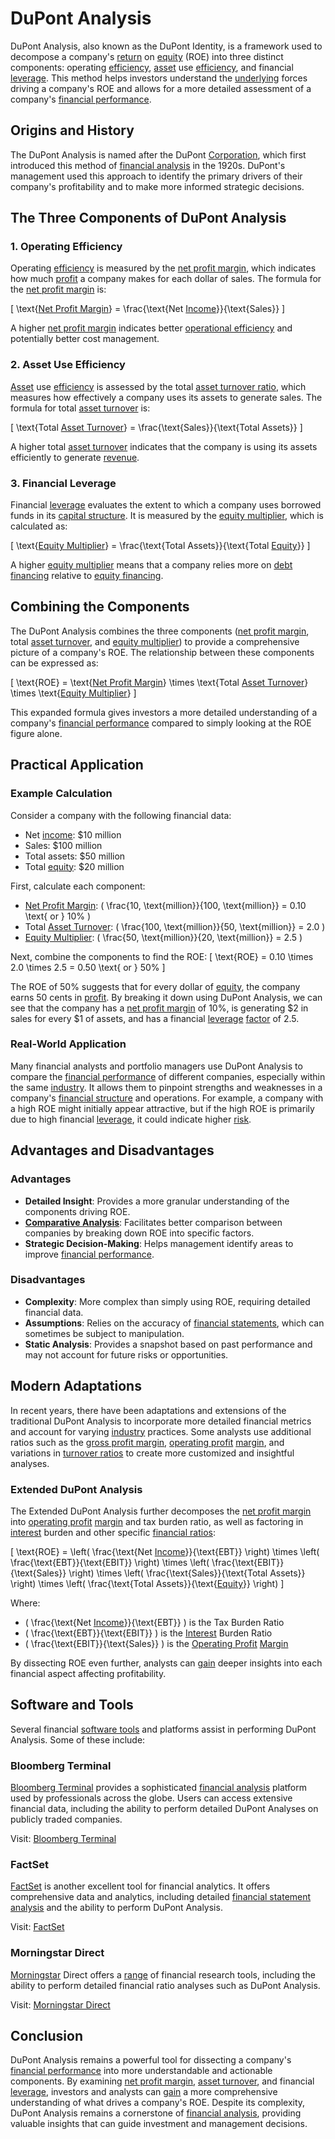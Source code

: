 # DuPont Analysis

DuPont Analysis, also known as the DuPont Identity, is a framework used to decompose a company's [return](../r/return.md) on [equity](../e/equity.md) (ROE) into three distinct components: operating [efficiency](../e/efficiency.md), [asset](../a/asset.md) use [efficiency](../e/efficiency.md), and financial [leverage](../l/leverage.md). This method helps investors understand the [underlying](../u/underlying.md) forces driving a company's ROE and allows for a more detailed assessment of a company's [financial performance](../f/financial_performance.md). 

## Origins and History

The DuPont Analysis is named after the DuPont [Corporation](../c/corporation.md), which first introduced this method of [financial analysis](../f/financial_analysis.md) in the 1920s. DuPont's management used this approach to identify the primary drivers of their company's profitability and to make more informed strategic decisions.

## The Three Components of DuPont Analysis

### 1. Operating Efficiency

Operating [efficiency](../e/efficiency.md) is measured by the [net profit margin](../n/net_profit_margin.md), which indicates how much [profit](../p/profit.md) a company makes for each dollar of sales. The formula for the [net profit margin](../n/net_profit_margin.md) is:

\[
\text{[Net Profit Margin](../n/net_profit_margin.md)} = \frac{\text{Net [Income](../i/income.md)}}{\text{Sales}}
\]

A higher [net profit margin](../n/net_profit_margin.md) indicates better [operational efficiency](../o/operational_efficiency_in_trading.md) and potentially better cost management.

### 2. Asset Use Efficiency

[Asset](../a/asset.md) use [efficiency](../e/efficiency.md) is assessed by the total [asset turnover ratio](../a/asset_turnover_ratio.md), which measures how effectively a company uses its assets to generate sales. The formula for total [asset turnover](../a/asset_turnover.md) is:

\[
\text{Total [Asset Turnover](../a/asset_turnover.md)} = \frac{\text{Sales}}{\text{Total Assets}}
\]

A higher total [asset turnover](../a/asset_turnover.md) indicates that the company is using its assets efficiently to generate [revenue](../r/revenue.md).

### 3. Financial Leverage

Financial [leverage](../l/leverage.md) evaluates the extent to which a company uses borrowed funds in its [capital structure](../c/capital_structure.md). It is measured by the [equity multiplier](../e/equity_multiplier.md), which is calculated as:

\[
\text{[Equity Multiplier](../e/equity_multiplier.md)} = \frac{\text{Total Assets}}{\text{Total [Equity](../e/equity.md)}}
\]

A higher [equity multiplier](../e/equity_multiplier.md) means that a company relies more on [debt financing](../d/debt_financing.md) relative to [equity financing](../e/equity_financing.md).

## Combining the Components

The DuPont Analysis combines the three components ([net profit margin](../n/net_profit_margin.md), total [asset turnover](../a/asset_turnover.md), and [equity multiplier](../e/equity_multiplier.md)) to provide a comprehensive picture of a company's ROE. The relationship between these components can be expressed as:

\[
\text{ROE} = \text{[Net Profit Margin](../n/net_profit_margin.md)} \times \text{Total [Asset Turnover](../a/asset_turnover.md)} \times \text{[Equity Multiplier](../e/equity_multiplier.md)}
\]

This expanded formula gives investors a more detailed understanding of a company's [financial performance](../f/financial_performance.md) compared to simply looking at the ROE figure alone.

## Practical Application

### Example Calculation

Consider a company with the following financial data:
- Net [income](../i/income.md): $10 million
- Sales: $100 million
- Total assets: $50 million
- Total [equity](../e/equity.md): $20 million

First, calculate each component:
- [Net Profit Margin](../n/net_profit_margin.md): \( \frac{10\, \text{million}}{100\, \text{million}} = 0.10 \text{ or } 10\% \)
- Total [Asset Turnover](../a/asset_turnover.md): \( \frac{100\, \text{million}}{50\, \text{million}} = 2.0 \)
- [Equity Multiplier](../e/equity_multiplier.md): \( \frac{50\, \text{million}}{20\, \text{million}} = 2.5 \)

Next, combine the components to find the ROE:
\[
\text{ROE} = 0.10 \times 2.0 \times 2.5 = 0.50 \text{ or } 50\%
\]

The ROE of 50% suggests that for every dollar of [equity](../e/equity.md), the company earns 50 cents in [profit](../p/profit.md). By breaking it down using DuPont Analysis, we can see that the company has a [net profit margin](../n/net_profit_margin.md) of 10%, is generating $2 in sales for every $1 of assets, and has a financial [leverage](../l/leverage.md) [factor](../f/factor.md) of 2.5.

### Real-World Application

Many financial analysts and portfolio managers use DuPont Analysis to compare the [financial performance](../f/financial_performance.md) of different companies, especially within the same [industry](../i/industry.md). It allows them to pinpoint strengths and weaknesses in a company's [financial structure](../f/financial_structure.md) and operations. For example, a company with a high ROE might initially appear attractive, but if the high ROE is primarily due to high financial [leverage](../l/leverage.md), it could indicate higher [risk](../r/risk.md).

## Advantages and Disadvantages

### Advantages

- **Detailed Insight**: Provides a more granular understanding of the components driving ROE.
- **[Comparative Analysis](../c/comparative_analysis.md)**: Facilitates better comparison between companies by breaking down ROE into specific factors.
- **Strategic Decision-Making**: Helps management identify areas to improve [financial performance](../f/financial_performance.md).

### Disadvantages

- **Complexity**: More complex than simply using ROE, requiring detailed financial data.
- **Assumptions**: Relies on the accuracy of [financial statements](../f/financial_statements.md), which can sometimes be subject to manipulation.
- **Static Analysis**: Provides a snapshot based on past performance and may not account for future risks or opportunities.

## Modern Adaptations

In recent years, there have been adaptations and extensions of the traditional DuPont Analysis to incorporate more detailed financial metrics and account for varying [industry](../i/industry.md) practices. Some analysts use additional ratios such as the [gross profit margin](../g/gross_profit_margin.md), [operating profit](../o/operating_profit.md) [margin](../m/margin.md), and variations in [turnover ratios](../t/turnover_ratios.md) to create more customized and insightful analyses.

### Extended DuPont Analysis

The Extended DuPont Analysis further decomposes the [net profit margin](../n/net_profit_margin.md) into [operating profit](../o/operating_profit.md) [margin](../m/margin.md) and tax burden ratio, as well as factoring in [interest](../i/interest.md) burden and other specific [financial ratios](../f/financial_ratios.md):

\[
\text{ROE} = \left( \frac{\text{Net [Income](../i/income.md)}}{\text{EBT}} \right) \times \left( \frac{\text{EBT}}{\text{EBIT}} \right) \times \left( \frac{\text{EBIT}}{\text{Sales}} \right) \times \left( \frac{\text{Sales}}{\text{Total Assets}} \right) \times \left( \frac{\text{Total Assets}}{\text{[Equity](../e/equity.md)}} \right)
\]

Where:
- \( \frac{\text{Net [Income](../i/income.md)}}{\text{EBT}} \) is the Tax Burden Ratio
- \( \frac{\text{EBT}}{\text{EBIT}} \) is the [Interest](../i/interest.md) Burden Ratio
- \( \frac{\text{EBIT}}{\text{Sales}} \) is the [Operating Profit](../o/operating_profit.md) [Margin](../m/margin.md)

By dissecting ROE even further, analysts can [gain](../g/gain.md) deeper insights into each financial aspect affecting profitability.

## Software and Tools

Several financial [software tools](../s/software_tools_for_trading.md) and platforms assist in performing DuPont Analysis. Some of these include:

### Bloomberg Terminal

[Bloomberg Terminal](../b/bloomberg_terminal.md) provides a sophisticated [financial analysis](../f/financial_analysis.md) platform used by professionals across the globe. Users can access extensive financial data, including the ability to perform detailed DuPont Analyses on publicly traded companies.

Visit: [Bloomberg Terminal](https://www.bloomberg.com/professional/solution/bloomberg-terminal/)

### FactSet

[FactSet](../f/factset.md) is another excellent tool for financial analytics. It offers comprehensive data and analytics, including detailed [financial statement analysis](../f/financial_statement_analysis.md) and the ability to perform DuPont Analysis.

Visit: [FactSet](https://www.factset.com/)

### Morningstar Direct

[Morningstar](../m/morningstar.md) Direct offers a [range](../r/range.md) of financial research tools, including the ability to perform detailed financial ratio analyses such as DuPont Analysis.

Visit: [Morningstar Direct](https://www.morningstar.com/products/direct)

## Conclusion

DuPont Analysis remains a powerful tool for dissecting a company's [financial performance](../f/financial_performance.md) into more understandable and actionable components. By examining [net profit margin](../n/net_profit_margin.md), [asset turnover](../a/asset_turnover.md), and financial [leverage](../l/leverage.md), investors and analysts can [gain](../g/gain.md) a more comprehensive understanding of what drives a company's ROE. Despite its complexity, DuPont Analysis remains a cornerstone of [financial analysis](../f/financial_analysis.md), providing valuable insights that can guide investment and management decisions.
